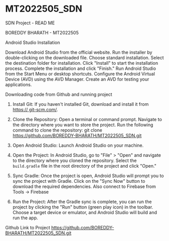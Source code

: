 # MT2022505_SDN

SDN Project - READ ME

BOREDDY BHARATH - MT2022505


Android Studio Installation

Download Android Studio from the official website.
Run the installer by double-clicking on the downloaded file.
Choose standard installation.
Select the destination folder for installation.
Click "Install" to start the installation process.
Complete the installation and click "Finish."
Run Android Studio from the Start Menu or desktop shortcuts.
Configure the Android Virtual Device (AVD) using the AVD Manager.
Create an AVD for testing your applications.

Downloading code from Github and running project

1. Install Git:
If you haven't installed Git, download and install it from [https://		  git-scm.com/](https://git-scm.com/).

2. Clone the Repository:
Open a terminal or command prompt.
Navigate to the directory where you want to store the project.
Run the following command to clone the repository:
 git clone https://github.com/BOREDDY-BHARATH/MT2022505_SDN.git


3. Open Android Studio:
Launch Android Studio on your machine.

4. Open the Project:
In Android Studio, go to "File" > "Open" and navigate to the directory where you cloned the repository.
Select the `build.gradle` file in the root directory of the project and click "Open."

5. Sync Gradle:
Once the project is open, Android Studio will prompt you to sync the project with Gradle. Click on the "Sync Now" button to download the required dependencies.
Also connect to Firebase from Tools -> Firebase

6. Run the Project:
After the Gradle sync is complete, you can run the project by clicking the "Run" button (green play icon) in the toolbar.
Choose a target device or emulator, and Android Studio will build and run the app.

Github Link to Project
https://github.com/BOREDDY-BHARATH/MT2022505_SDN.git
